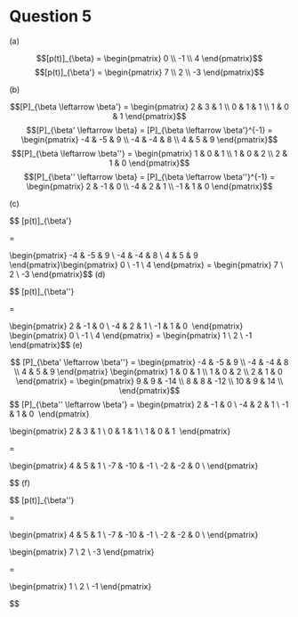 # Question 5

(a)

$$[p(t)]_{\beta} = \begin{pmatrix} 0 \\ -1 \\ 4 \end{pmatrix}$$
$$[p(t)]_{\beta'} = \begin{pmatrix} 7 \\ 2 \\ -3 \end{pmatrix}$$

(b)

$$[P]_{\beta \leftarrow \beta'} = \begin{pmatrix}
2 & 3 & 1 \\
0 & 1 & 1 \\
1 & 0 & 1 ​
\end{pmatrix}$$
$$[P]_{\beta' \leftarrow \beta} = [P]_{\beta \leftarrow \beta'}^{-1} = \begin{pmatrix}
-4 & -5 & 9 \\
-4 & -4 & 8 \\
4 & 5 & 9 ​
\end{pmatrix}$$
$$[P]_{\beta \leftarrow \beta''} = \begin{pmatrix}
1 & 0 & 1 \\
1 & 0 & 2 \\
2 & 1 & 0 ​
\end{pmatrix}$$
$$[P]_{\beta'' \leftarrow \beta} = [P]_{\beta \leftarrow \beta''}^{-1} = \begin{pmatrix}
2 & -1 & 0 \\
-4 & 2 & 1 \\
-1 & 1 & 0 ​
\end{pmatrix}$$

(c)

$$
[p(t)]_{\beta'} 

=


\begin{pmatrix}
-4 & -5 & 9 \\
-4 & -4 & 8 \\
4 & 5 & 9 ​
\end{pmatrix}\begin{pmatrix} 0 \\ -1 \\ 4 \end{pmatrix} = \begin{pmatrix} 7 \\ 2 \\ -3 \end{pmatrix}$$
(d)

$$
[p(t)]_{\beta''} 

=

\begin{pmatrix}
2 & -1 & 0 \\
-4 & 2 & 1 \\
-1 & 1 & 0 ​
\end{pmatrix}
\begin{pmatrix} 0 \\ -1 \\ 4 \end{pmatrix} = \begin{pmatrix} 1 \\ 2 \\ -1 \end{pmatrix}$$
(e)

$$ [P]_{\beta' \leftarrow \beta''} =  \begin{pmatrix}
-4 & -5 & 9 \\
-4 & -4 & 8 \\
4 & 5 & 9 ​
\end{pmatrix}
\begin{pmatrix}
1 & 0 & 1 \\
1 & 0 & 2 \\
2 & 1 & 0 ​
\end{pmatrix} = 
\begin{pmatrix}
9 & 9 & -14 \\
8 & 8 & -12 \\ 
10 & 9 & 14 \\
\end{pmatrix}$$
$$ [P]_{\beta'' \leftarrow \beta'} =  \begin{pmatrix}
2 & -1 & 0 \\
-4 & 2 & 1 \\
-1 & 1 & 0 ​
\end{pmatrix}

\begin{pmatrix}
2 & 3 & 1 \\
0 & 1 & 1 \\
1 & 0 & 1 ​
\end{pmatrix}

= 

\begin{pmatrix}
4 & 5 & 1 \\
-7 & -10 & -1 \\
-2 & -2 & 0 \\
\end{pmatrix}

$$
(f)

$$
[p(t)]_{\beta''}

=

\begin{pmatrix}
4 & 5 & 1 \\
-7 & -10 & -1 \\
-2 & -2 & 0 \\
\end{pmatrix}

\begin{pmatrix} 7 \\ 2 \\ -3 \end{pmatrix}

=

\begin{pmatrix} 1 \\ 2 \\ -1 \end{pmatrix}

$$